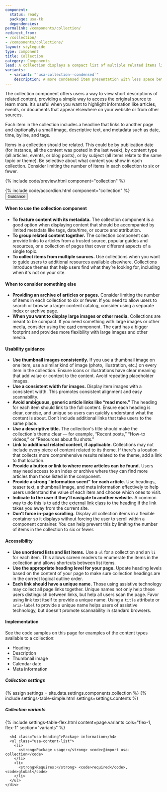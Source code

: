 ```yaml
---
component:
  status: ready
  package: usa-tk
  dependencies:
permalink: /components/collection/
redirect_from:
- /collection/
- /components/collections/
layout: styleguide
type: component
title: Collection
category: Components
lead: A collection displays a compact list of multiple related items like articles or events. The list links each item to its original source.
variants:
  - variant: "`usa-collection--condensed`"
    description: A more condensed item presentation with less space between items.
---
```


The collection component offers users a way to view short descriptions of related content, providing a simple way to access the original source to learn more. It’s useful when you want to highlight information like articles, events, or documents that appear elsewhere on your website or from other sources.

Each item in the collection includes a headline that links to another page and (optionally) a small image, descriptive text, and metadata such as date, time, byline, and tags.

Items in a collection should be related. This could be by publication date (for instance, all the content was posted in the last week), by content type (all articles, events, or blog posts), or by subject (all items relate to the same topic or theme). Be selective about what content you show in each collection. Consider limiting the number of items in each collection to six or fewer.

{% include code/preview.html component="collection" %}

<section class="site-component-section">
  {% include code/accordion.html component="collection" %}
  <div class="usa-accordion usa-accordion--bordered site-accordion-docs">
    <button class="usa-button-unstyled usa-accordion__button"
        aria-expanded="true" aria-controls="collection-docs">
      Guidance
    </button>
    <div id="collection-docs" aria-hidden="false" class="usa-accordion__content site-component-usage">
      <h4>When to use the collection component</h4>
      <ul class="usa-content-list">
        <li><strong>To feature content with its metadata.</strong> The collection component is a good option when displaying content that should be accompanied by limited metadata like tags, date/time, or source and attribution.</li>
        <li><strong>To group related content together.</strong> The collection component can provide links to articles from a trusted source, popular guides and resources, or a collection of pages that cover different aspects of a single topic.</li>
        <li><strong>To collect items from multiple sources.</strong> Use collections when you want to guide users to additional resources available elsewhere. Collections introduce themes that help users find what they’re looking for, including when it's not on your site.</li>
      </ul>
      <h4>When to consider something else</h4>
      <ul class="usa-content-list">
        <li><strong>Providing an archive of articles or pages.</strong> Consider limiting the number of items in each collection to six or fewer. If you need to allow users to search or browse a larger content catalog, consider using a separate index or archive page.</li>
        <li><strong>When you want to display large images or other media.</strong> Collections are meant to be compact. If you need something with large images or other media, consider using the <a href="{{ site.baseurl }}/components/card/">card</a> component. The card has a bigger footprint and provides more flexibility with large images and other media.</li>
      </ul>
      <h4>Usability guidance</h4>
      <ul class="usa-content-list">
        <li><strong>Use thumbnail images consistently.</strong> If you use a thumbnail image on one item, use a similar kind of image (photo, illustration, etc.) on every item in the collection. Ensure icons or illustrations have clear meaning that add value or context to the content. Avoid repeating placeholder images.</li>
        <li><strong>Use a consistent width for images.</strong> Display item images with a consistent width. This promotes consistent alignment and easy scannability.</li>
        <li><strong>Avoid ambiguous, generic article links like “read more.”</strong> The heading for each item should link to the full content. Ensure each heading is clear, concise, and unique so users can quickly understand what the content is about. Don’t include additional links that take users to the same place.</li>
        <li><strong>Use a descriptive title.</strong> The collection's title should make the collection's theme clear — for example, “Recent posts,” “How-to videos,” or “Resources about flu shots.”</li>
        <li><strong>Link to additional related content, if applicable.</strong> Collections may not include every piece of content related to its theme. If there's a location that collects more comprehensive results related to the theme, add a link to that location.</li>
        <li><strong>Provide a button or link to where more articles can be found.</strong> Users may need access to an index or archive where they can find more articles than those listed in the component.</li>
        <li><strong>Provide a strong "information scent" for each article.</strong> Use headings, teaser text, a thumbnail image, and meta information effectively to help users understand the value of each item and choose which ones to visit.</li>
        <li><strong>Indicate to the user if they'll navigate to another website.</strong> A common way to do this is to add the <a href="{{ site.baseurl }}/components/typography/#links">external link class</a> to the heading if the link takes you away from the current site.</li>
        <li><strong>Don’t force in-page scrolling.</strong> Display all collection items in a flexible container so it displays without forcing the user to scroll within a component container. You can help prevent this by limiting the number of items in the collection to six or fewer.</li>
      </ul>
      <h4>Accessibility</h4>
      <ul class="usa-content-list">
        <li><strong>Use unordered lists and list items.</strong> Use a <code>ul</code> for a collection and an <code>li</code> for each item. This allows screen readers to enumerate the items in the collection and allows shortcuts between list items.</li>
        <li><strong>Use the appropriate heading level for your page.</strong> Update heading levels based on the content of your page to make sure collection headings are in the correct logical outline order.</li>
        <li><strong>Each link should have a unique name.</strong> Those using assistive technology may collect all page links together. Unique names not only help these users distinguish between links, but help all users scan the page. Favor using link text itself to provide a unique name. Using a <code>title</code> attribute or <code>aria-label</code> to provide a unique name helps users of assistive technology, but doesn't promote scannability in standard browsers.</li>
      </ul>
      <h4 class="usa-heading">Implementation</h4>
      <p>See the code samples on this page for examples of the content types available to a collection:</p>
      <ul class="usa-list">
        <li>Heading</li>
        <li>Description</li>
        <li>Thumbnail image</li>
        <li>Calendar date</li>
        <li>Meta information</li>
      </ul>
      <h5 id="component-settings">Collection settings</h5>
      {% assign settings = site.data.settings.components.collection %}
      {% include settings-table-simple.html
        settings=settings.contents
      %}
      <h5 id="component-variants">Collection variants</h5>
      {% include settings-table-flex.html
        content=page.variants
        cols="flex-1, flex-1"
        section="variants"
      %}

      <h4 class="usa-heading">Package information</h4>
      <ul class="usa-content-list">
        <li>
          <strong>Package usage:</strong> <code>@import usa-collection</code>
        </li>
        <li>
          <strong>Requires:</strong> <code>required</code>, <code>global</code>
        </li>
      </ul>
    </div>
  </div>
</section>

